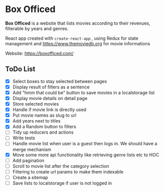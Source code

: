 # Box Officed

**Box Officed** is a website that lists movies according to their revenues, filterable by years and genres.

React app created with `create-react-app` , using Redux for state management
and https://www.themoviedb.org for movie informations

Website: https://boxofficed.com/

## ToDo List

- [x] Select boxes to stay selected between pages
- [x] Display result of filters as a sentence
- [x] Add "hmm that could be" button to save movies in a localstorage list
- [x] Display movie details on detail page
- [x] Store selected movies
- [x] Handle if movie link is directly used
- [x] Put movie names as slug to url
- [x] Add years next to titles
- [x] Add a Random button to filters
- [ ] Tidy up reducers and actions
- [ ] Write tests
- [ ] Handle movie list when user is a guest then logs in. We should have a merge mechanism
- [x] Move some more api functionality like retrieving genre lists etc to HOC
- [ ] Add pagination
- [ ] Scroll to movie list after the category selection
- [ ] Filtering to create url params to make them indexable
- [ ] Create a sitemap
- [ ] Save lists to localstorage if user is not logged in
